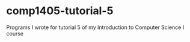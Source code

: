 # comp1405-tutorial-5
Programs I wrote for tutorial 5 of my Introduction to Computer Science I course
